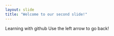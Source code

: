 ```yaml
---
layout: slide
title: "Welcome to our second slide!"
---
```

Learning with github
Use the left arrow to go back!
